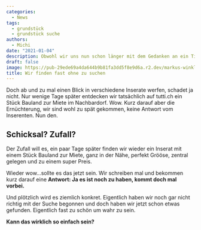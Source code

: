 ```yaml
---
categories:
  - News
tags:
  - grundstück
  - grundstück suche
authors:
  - Michi
date: "2021-01-04"
description: Obwohl wir uns nun schon länger mit dem Gedanken an ein Tiny House spielen, haben wir bisher noch nicht aktiv nach einem Grundstück gesucht. Es eilt ja eigentlich nicht so sehr.
draft: false
image: https://pub-29ede69a4da644b9b81fa3dd5f8e9d6a.r2.dev/markus-winkler-afW1hht0NSs-unsplash-scaled-1.webp
title: Wir finden fast ohne zu suchen
---
```


Doch ab und zu mal einen Blick in verschiedene Inserate werfen, schadet ja nicht. Nur wenige Tage später entdecken wir tatsächlich auf tutti.ch ein Stück Bauland zur Miete im Nachbardorf. Wow. Kurz darauf aber die Ernüchterung, wir sind wohl zu spät gekommen, keine Antwort vom Inserenten. Nun den.

## Schicksal? Zufall?

Der Zufall will es, ein paar Tage später finden wir wieder ein Inserat mit einem Stück Bauland zur Miete, ganz in der Nähe, perfekt Grööse, zentral gelegen und zu einem super Preis.

Wieder wow…sollte es das jetzt sein. Wir schreiben mal und bekommen kurz darauf eine **Antwort: Ja es ist noch zu haben, kommt doch mal vorbei.**

Und plötzlich wird es ziemlich konkret. Eigentlich haben wir noch gar nicht richtig mit der Suche begonnen und doch haben wir jetzt schon etwas gefunden. Eigentlich fast zu schön um wahr zu sein.

**Kann das wirklich so einfach sein?**
